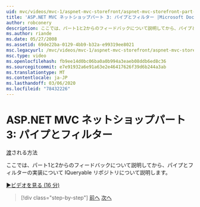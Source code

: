 ```yaml
---
uid: mvc/videos/mvc-1/aspnet-mvc-storefront/aspnet-mvc-storefront-part-3-pipes-and-filters
title: 'ASP.NET MVC ネットショップパート 3: パイプとフィルター |Microsoft Docs'
author: robconery
description: ここでは、パート1と2からのフィードバックについて説明してから、パイプとフィルターの実装について IQueryable リポジトリについて説明します。
ms.author: riande
ms.date: 05/27/2008
ms.assetid: 69de22ba-0129-4bb9-b32a-e99319ee8021
msc.legacyurl: /mvc/videos/mvc-1/aspnet-mvc-storefront/aspnet-mvc-storefront-part-3-pipes-and-filters
msc.type: video
ms.openlocfilehash: fb9ee14d0bc06ba0a0b994a3eaeb08ddb6ed8c36
ms.sourcegitcommit: e7e91932a6e91a63e2e46417626f39d6b244a3ab
ms.translationtype: MT
ms.contentlocale: ja-JP
ms.lasthandoff: 03/06/2020
ms.locfileid: "78432226"
---
```

# <a name="aspnet-mvc-storefront-part-3-pipes-and-filters"></a>ASP.NET MVC ネットショップパート 3: パイプとフィルター

[渡](https://github.com/robconery)される方法

ここでは、パート1と2からのフィードバックについて説明してから、パイプとフィルターの実装について IQueryable リポジトリについて説明します。

[&#9654;ビデオを見る (16 分)](https://channel9.msdn.com/Blogs/ASP-NET-Site-Videos/aspnet-mvc-storefront-part-3-pipes-and-filters)

> [!div class="step-by-step"]
> [前へ](aspnet-mvc-storefront-part-2-the-repository-pattern.md)
> [次へ](aspnet-mvc-storefront-part-4-linq-to-sql-spike.md)
